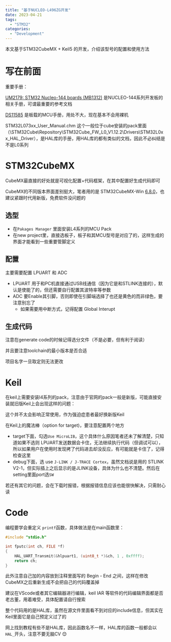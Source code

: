 ```yaml
---
title: "基于NUCLEO-L496ZG开发"
date: 2023-04-21
tags:
  - "STM32"
categories:
  - "Development"
---
```




本文基于STM32CubeMX + Keil5 的开发，介绍该型号的配置和使用方法

<!--more-->

# 写在前面

重要手册：

[UM2179: STM32 Nucleo-144 boards (MB1312)](https://www.st.com/content/ccc/resource/technical/document/user_manual/group0/6e/c2/81/e8/92/5f/41/cc/DM00368330/files/DM00368330.pdf/jcr:content/translations/en.DM00368330.pdf) 是NUCLEO-144系列开发板的相关手册，可谓最重要的参考文档

[DS11585](https://www.st.com/resource/en/datasheet/stm32l496zg.pdf) 是板载的MCU手册，用处不大，现在基本不会用裸机

STM32L073xx_User_Manual.chm 这个一般位于cube安装的pack里面（\STM32Cube\Repository\STM32Cube_FW_L0_V1.12.2\Drivers\STM32L0xx_HAL_Driver），是HAL库的手册，用HAL库的都有类似的文档，因此不必纠结是不是L0系列

# STM32CubeMX

CubeMX最直接的好处就是可视化配置+代码框架，在其中配置好生成代码即可

CubeMX的不同版本界面差别挺大，笔者用的是 STM32CubeMX-Win [6.8.0](https://www.st.com/zh/development-tools/stm32cubemx.html#get-software)，也建议紧跟时代用新版，免费软件没问题的

## 选型

- 在`Pakages Manager` 里面安装L4系列的MCU Pack
- 在new project里，直接选板子，板子和其MCU型号是对应了的，这样生成的界面才能看到一些重要管脚定义

## 配置

主要需要配置 LPUART 和 ADC

- LPUART 用于和PC机直接通过USB线通信（因为它是和STLINK连接的），默认是使能了的，但还需要自行配置其波特率等参数
- ADC 要Enable其引脚，否则即使在引脚端选择了也还是黄色的而非绿色，要注意别忘了
  - 如果需要用中断方式，记得配置 Global Interupt

## 生成代码

注意在generate code的时候记得选分文件（不是必要，但有利于阅读）

并且要注意toolchain的最小版本是否合适

项目名字一旦取定则无法更改

# Keil

在keil上需要安装l4系列的pack，注意由于官网的pack一般是新版，可能直接安装就旧版Keil上会出现这样的问题：



这个并不太会影响正常使用，作为强迫症患者最好换新版Keil

在Keil上的魔法棒（option for target)，要注意配置两个地方

- target下面，勾选`Use MicroLIB`，这个具体什么原因笔者还未了解清楚，只知道如果不选则 LPUART发送数据会卡住，无法继续执行代码（但调试可以），所以如果用户在使用时发现拷了代码进去却没反应，有可能就是卡住了，记得检查这里
- debug下面，选 use `J-LINK / J-TRACE Cortex`，虽然文档说是用的 STLINK V2-1，但实际插上之后显示的是JLINK设备，具体为什么也不清楚。然后在setting里面port选`SW`

若还有其它的问题，会在下载时报错，根据报错信息应该也能很快解决，只需耐心读

# Code

编程要学会重定义 `printf`函数，具体做法是在main函数里：

```c
#include "stdio.h"

int fputc(int ch, FILE *f)
{
    HAL_UART_Transmit(&hlpuart1, (uint8_t *)&ch, 1 , 0xffff);
    return ch;
} 
```

此外注意自己加的内容放到注释里面写的 Begin - End 之间，这样在修改CubeMX之后重新生成不会把自己的代码覆盖掉

建议在VScode或者其它编辑器进行编辑，keil IAR 等软件的代码编辑界面都是否老古董，用着难受，具体配置请自行搜索



整个代码用的是HAL库，虽然在源文件里面看不到对应的include信息，但其实在Keil里面它是自己预定义过了的

网上找到教程有些不是HAL库，因此函数名不一样，HAL库的函数一般都会以`HAL_`开头，注意不要无脑CV 😊



